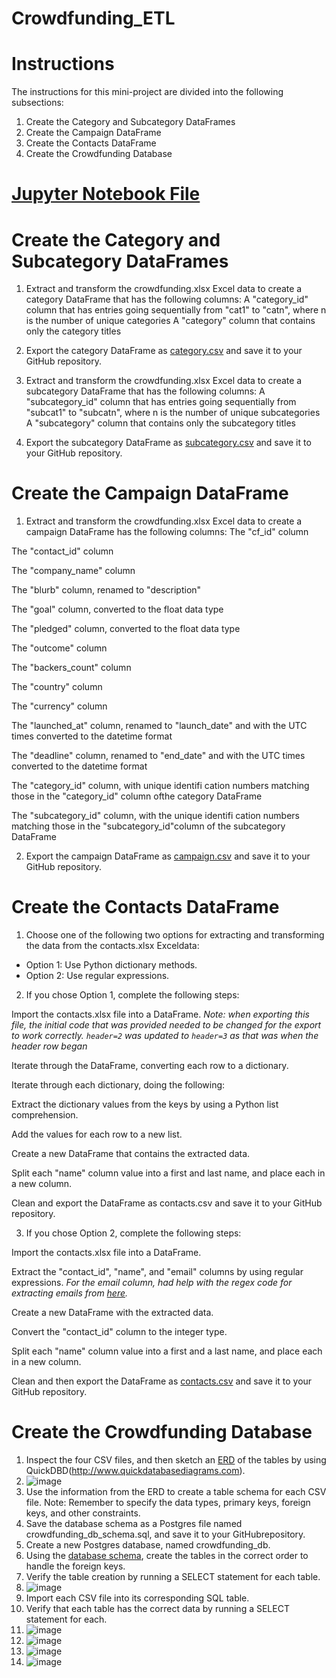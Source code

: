 # Crowdfunding_ETL


# Instructions
The instructions for this mini-project are divided into the following subsections:
  1. Create the Category and Subcategory DataFrames
  2. Create the Campaign DataFrame
  3. Create the Contacts DataFrame
  4. Create the Crowdfunding Database

# [Jupyter Notebook File](https://github.com/lvit001/Crowdfunding_ETL/blob/main/ETL_Mini_Project_LVitaioli_HShoberg.ipynb)
  
# Create the Category and Subcategory DataFrames
1. Extract and transform the crowdfunding.xlsx Excel data to create a category DataFrame that has the following columns:
  A "category_id" column that has entries going sequentially from "cat1" to "catn", where n is the number of unique categories
  A "category" column that contains only the category titles

2. Export the category DataFrame as [category.csv](https://github.com/lvit001/Crowdfunding_ETL/blob/main/Resources/category.csv) and save it to your GitHub repository.

3. Extract and transform the crowdfunding.xlsx Excel data to create a subcategory DataFrame that has the following columns:
  A "subcategory_id" column that has entries going sequentially from "subcat1" to "subcatn", where n is the number of unique subcategories
  A "subcategory" column that contains only the subcategory titles

4. Export the subcategory DataFrame as [subcategory.csv](https://github.com/lvit001/Crowdfunding_ETL/blob/main/Resources/subcategory.csv) and save it to your GitHub repository.

# Create the Campaign DataFrame
1. Extract and transform the crowdfunding.xlsx Excel data to create a campaign DataFrame has the following columns:
  The "cf_id" column

  The "contact_id" column
  
  The "company_name" column
  
  The "blurb" column, renamed to "description"
  
  The "goal" column, converted to the float data type
  
  The "pledged" column, converted to the float data type
  
  The "outcome" column
  
  The "backers_count" column
  
  The "country" column
  
  The "currency" column
  
  The "launched_at" column, renamed to "launch_date" and with the UTC times converted to the datetime format
  
  The "deadline" column, renamed to "end_date" and with the UTC times converted to the datetime format
  
  The "category_id" column, with unique identifi cation numbers matching those in the "category_id" column ofthe category DataFrame
  
  The "subcategory_id" column, with the unique identifi cation numbers matching those in the "subcategory_id"column of the subcategory DataFrame

2. Export the campaign DataFrame as [campaign.csv](https://github.com/lvit001/Crowdfunding_ETL/blob/main/Resources/campaign.csv) and save it to your GitHub repository.

# Create the Contacts DataFrame
1. Choose one of the following two options for extracting and transforming the data from the contacts.xlsx Exceldata:

  - Option 1: Use Python dictionary methods.
  - Option 2: Use regular expressions.

2. If you chose Option 1, complete the following steps:

  Import the contacts.xlsx file into a DataFrame.
  _Note: when exporting this file, the initial code that was provided needed to be changed for the export to work correctly. `header=2` was updated to `header=3` as that was when the header row began_

  Iterate through the DataFrame, converting each row to a dictionary.

  Iterate through each dictionary, doing the following:

  Extract the dictionary values from the keys by using a Python list comprehension.

  Add the values for each row to a new list.

  Create a new DataFrame that contains the extracted data.

  Split each "name" column value into a first and last name, and place each in a new column.

  Clean and export the DataFrame as contacts.csv and save it to your GitHub repository.

3. If you chose Option 2, complete the following steps:

  Import the contacts.xlsx file into a DataFrame.

  Extract the "contact_id", "name", and "email" columns by using regular expressions.
  _For the email column, had help with the regex code for extracting emails from [here](https://stackoverflow.com/questions/42407785/regex-extract-email-from-strings)._

  Create a new DataFrame with the extracted data.

  Convert the "contact_id" column to the integer type.

  Split each "name" column value into a first and a last name, and place each in a new column.

  Clean and then export the DataFrame as [contacts.csv](https://github.com/lvit001/Crowdfunding_ETL/blob/main/Resources/contacts.csv) and save it to your GitHub repository.

# Create the Crowdfunding Database

  1. Inspect the four CSV files, and then sketch an [ERD](https://github.com/lvit001/Crowdfunding_ETL/blob/main/Resources/ERD.png) of the tables by using QuickDBD(http://www.quickdatabasediagrams.com).
  2. ![image](https://github.com/lvit001/Crowdfunding_ETL/assets/140283164/4ee45501-f802-4818-b03c-790e36415994)
  3. Use the information from the ERD to create a table schema for each CSV file.
      Note: Remember to specify the data types, primary keys, foreign keys, and other constraints.
  4. Save the database schema as a Postgres file named crowdfunding_db_schema.sql, and save it to your GitHubrepository.
  5. Create a new Postgres database, named crowdfunding_db.
  6. Using the [database schema](https://github.com/lvit001/Crowdfunding_ETL/blob/main/Resources/crowdfunding_db_schema.sql), create the tables in the correct order to handle the foreign keys.
  7. Verify the table creation by running a SELECT statement for each table.
  8. ![image](https://github.com/lvit001/Crowdfunding_ETL/assets/140283164/d5c5dd86-eeb7-4c2f-8cf5-69e2a3d7483e)
  9. Import each CSV file into its corresponding SQL table.
  10. Verify that each table has the correct data by running a SELECT statement for each.
  11. ![image](https://github.com/lvit001/Crowdfunding_ETL/assets/140283164/8f614178-2f93-4618-b1a4-6c6e892e7c9a)
  12. ![image](https://github.com/lvit001/Crowdfunding_ETL/assets/140283164/b97d6892-b2de-42c7-b01d-19a0e379c0d6)
  13. ![image](https://github.com/lvit001/Crowdfunding_ETL/assets/140283164/ac7e6a53-520e-43ac-94b5-ab6878d492e2)
  14. ![image](https://github.com/lvit001/Crowdfunding_ETL/assets/140283164/8901767d-edad-48ef-b8e0-268136e925e8)





